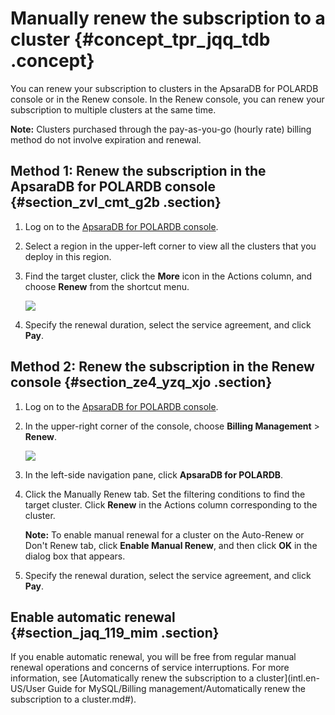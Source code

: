 # Manually renew the subscription to a cluster {#concept_tpr_jqq_tdb .concept}

You can renew your subscription to clusters in the ApsaraDB for POLARDB console or in the Renew console. In the Renew console, you can renew your subscription to multiple clusters at the same time.

**Note:** Clusters purchased through the pay-as-you-go \(hourly rate\) billing method do not involve expiration and renewal.

## Method 1: Renew the subscription in the ApsaraDB for POLARDB console {#section_zvl_cmt_g2b .section}

1.  Log on to the [ApsaraDB for POLARDB console](https://polardb.console.aliyun.com/).
2.  Select a region in the upper-left corner to view all the clusters that you deploy in this region.
3.  Find the target cluster, click the **More** icon in the Actions column, and choose **Renew** from the shortcut menu.

    ![](http://static-aliyun-doc.oss-cn-hangzhou.aliyuncs.com/assets/img/3030/15669857012102_en-US.png)

4.  Specify the renewal duration, select the service agreement, and click **Pay**.

## Method 2: Renew the subscription in the Renew console {#section_ze4_yzq_xjo .section}

1.  Log on to the [ApsaraDB for POLARDB console](https://polardb.console.aliyun.com/).
2.  In the upper-right corner of the console, choose **Billing Management** \> **Renew**.

    ![](http://static-aliyun-doc.oss-cn-hangzhou.aliyuncs.com/assets/img/3030/156698570156597_en-US.png)

3.  In the left-side navigation pane, click **ApsaraDB for POLARDB**.
4.  Click the Manually Renew tab. Set the filtering conditions to find the target cluster. Click **Renew** in the Actions column corresponding to the cluster.

    **Note:** To enable manual renewal for a cluster on the Auto-Renew or Don't Renew tab, click **Enable Manual Renew**, and then click **OK** in the dialog box that appears.

5.  Specify the renewal duration, select the service agreement, and click **Pay**.

## Enable automatic renewal {#section_jaq_119_mim .section}

If you enable automatic renewal, you will be free from regular manual renewal operations and concerns of service interruptions. For more information, see [Automatically renew the subscription to a cluster](intl.en-US/User Guide for MySQL/Billing management/Automatically renew the subscription to a cluster.md#).

